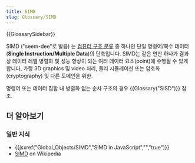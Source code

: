 ```yaml
---
title: SIMD
slug: Glossary/SIMD
---
```


{{GlossarySidebar}}

SIMD ("seem-dee"로 발음) 는 [컴퓨터 구조 분류](https://en.wikipedia.org/wiki/Flynn%27s_taxonomy) 중 하나인 단일 명령어/복수 데이터(**Single Instruction/Multiple Data**)의 단축입니다. SIMD는 같은 연산 하나가 결과상 데이터 레벨 병렬화 및 성능 향상이 되는 여러 데이터 요소(point)에 수행될 수 있게 합니다, 가령 3D graphics 및 video 처리, 물리 시뮬레이션 또는 암호화(cryptography) 및 다른 도메인을 위한.

명령어 또는 데이터 집합 내 병렬화 없는 순차 구조의 경우 {{Glossary("SISD")}} 참조.

## 더 알아보기

### 일반 지식

- {{jsxref("Global_Objects/SIMD","SIMD in JavaScript","","true")}}
- [SIMD](https://en.wikipedia.org/wiki/Single_instruction,_multiple_data) on Wikipedia
